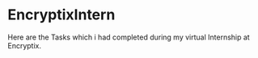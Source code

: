 # EncryptixIntern
Here are the Tasks which i had completed during my virtual Internship at Encryptix.
